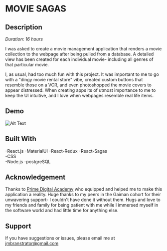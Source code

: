 # MOVIE SAGAS

## Description

_Duration: 16 hours_

I was asked to create a movie management application that renders a movie collection to the webpage after being pulled from a database. A detailed view has been created for each individual movie- including all genres of that particular movie.

I, as usual, had too much fun with this project. It was important to me to go with a "dingy movie rental store" vibe, created custom buttons that resemble those on a VCR, and even photoshopped the movie covers to appear distressed. When creating apps its of utmost importance to me to keep the UI intuitive, and I love when webpages resemble real life items. 

## Demo

![Alt Text](sagas.gif)

## Built With

-React.js
-MaterialUI
-React-Redux
-React-Sagas  
-CSS  
-Node.js 
-postgreSQL

## Acknowledgement
Thanks to [Prime Digital Academy](www.primeacademy.io) who equipped and helped me to make this application a reality. Huge thanks to my peers in the Gaiman cohort for their unwavering support- I couldn't have done it without them. Hugs and love to my friends and family for being patient with me while I immersed myself in the software world and had little time for anything else. 

## Support
If you have suggestions or issues, please email me at jmbranstrator@gmail.com
